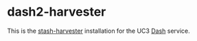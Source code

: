 # dash2-harvester

This is the [stash-harvester](https://github.com/CDLUC3/stash-harvester)
installation for the UC3 [Dash](https://github.com/CDLUC3/dashv2) service.
